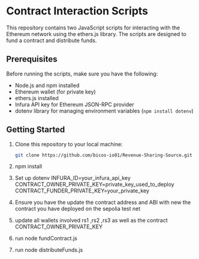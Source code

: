 # Contract Interaction Scripts

This repository contains two JavaScript scripts for interacting with the Ethereum network using the ethers.js library. The scripts are designed to fund a contract and distribute funds.

## Prerequisites

Before running the scripts, make sure you have the following:

- Node.js and npm installed
- Ethereum wallet (for private key)
- ethers.js installed
- Infura API key for Ethereum JSON-RPC provider
- dotenv library for managing environment variables (`npm install dotenv`)

## Getting Started

1. Clone this repository to your local machine:

   ```bash
   git clone https://github.com/bicos-io01/Revenue-Sharing-Source.git
   
2. npm install
3. Set up dotenv 
  INFURA_ID=your_infura_api_key
  CONTRACT_OWNER_PRIVATE_KEY=private_key_used_to_deploy
  CONTRACT_FUNDER_PRIVATE_KEY=your_private_key
4. Ensure you have the update the contract address and ABI with new the contract you have deployed on the sepolia test net
5. update all wallets involved rs1 ,rs2 ,rs3 as well as the contract CONTRACT_OWNER_PRIVATE_KEY
6. run node fundContract.js
7. run node distributeFunds.js

